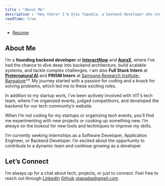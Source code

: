 ```yaml
---
title : "About Me"
description : "Hey there! I’m Ojas Tapadia, a backend developer who stumbled into coding through interesting experiment back in the summer of 2019. Although the experiment had its quirks, it ended up being one of the best decisions I’ve made, leading me to a field I’m genuinely passionate about."
readTime: true
---
```


* [Resume][4]

About Me
--------
I’m a **founding backend developer** at **[InteractNow][5]** and **[AuraX][6]**, where I’ve had the chance to dive deep into backend architecture, build scalable systems, and tackle complex challenges. I am also **Full Stack Intern** at **[Preternatural AI][7]** and **PRISM Intern** at [Samsung Research Institute-Bangalore][8]**. My journey started with a passion for coding and a knack for solving problems, which led me to these exciting roles.

In addition to my startup work, I’ve been actively involved with VIT’s tech team, where I’ve organized events, judged competitions, and developed the backend for our tech community’s website. 

When I’m not coding for my startups or organizing tech events, you’ll find me experimenting with new projects or cooking up something new. I’m always on the lookout for new tools and techniques to improve my skills.

I’m currently seeking internships as a Software Developer, Application Engineer, or Backend Developer. I’m excited about the opportunity to contribute to a dynamic team and continue growing as a developer.

<!-- What I'm Into
------------
When I'm not coding, you'll probably find me diving into one of the following

* Projects: Always exploring new ideas and tackling interesting challenges.
* Reading: I have a passion for tech books, novels and occasionally philosophy.
* Neovim & Arch Linux: If I' m not doing the above, I might be lost in the depths of configuring my Arch Linux and Neovim setup.

What I Do Best
--------------

* Backend Development: I've invested considerable time mastering backend technologies, but there's always more to learn and explore.
* Computer Science: I've recently delved into some hardcore CS topics and plan to create some innovative projects of my own.
 -->
Let’s Connect
------------

I’m always up for a chat about tech, projects, or just to connect. Feel free to reach out through [LinkedIn][2] [Github][3] otapadia@gmail.com .

[1]: https://www.instagram.com/0ju1c3/
[2]: https://www.linkedin.com/in/ojastapadia/
[3]: www.github.com/0ju1c3
[4]: http://resume.ojastapadia.in
[5]: https://interactnow.in/
[6]: https://www.aurax.co.in
[7]: https://preternatural.ai/ 
[8]: https://www.samsungprism.com/
